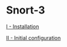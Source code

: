 # Snort-3

[I - Installation](https://github.com/YaKnowThisIs/Snort-3/blob/main/Installation.md)

[II - Initial configuration](https://github.com/YaKnowThisIs/Snort-3/blob/main/Initial%20configuration.md)
